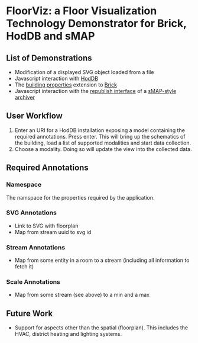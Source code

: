 # FloorViz: a Floor Visualization Technology Demonstrator for Brick, HodDB and sMAP

## List of Demonstrations

- Modification of a displayed SVG object loaded from a file
- Javascript interaction with [HodDB](https://hoddb.org)
- The [building properties](https://github.com/aslakjohansen/brick-data) extension to [Brick](http://brickschema.org)
- Javascript interaction with the [republish interface](https://people.eecs.berkeley.edu/~stevedh/smap2/archiver.html#real-time-data-access) of a [sMAP-style archiver](https://github.com/SoftwareDefinedBuildings/smap/tree/unitoftime)

## User Workflow

1. Enter an URI for a HodDB installation exposing a model containing the required annotations. Press enter. This will bring up the schematics of the building, load a list of supported modalities and start data collection.
2. Choose a modality. Doing so will update the view into the collected data.

## Required Annotations

### Namespace

The namspace for the properties required by the application.

### SVG Annotations

- Link to SVG with floorplan
- Map from stream uuid to svg id

### Stream Annotations

- Map from some entity in a room to a stream (including all information to fetch it)

### Scale Annotations

- Map from some stream (see above) to a min and a max

## Future Work

- Support for aspects other than the spatial (floorplan). This includes the HVAC, district heating and lighting systems.

